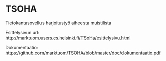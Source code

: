 TSOHA
=====

Tietokantasovellus harjoitustyö aiheesta muistilista

Esittelysivun url: http://marktuom.users.cs.helsinki.fi/TSoHa/esittelysivu.html

Dokumentaatio: https://github.com/marktuom/TSOHA/blob/master/doc/dokumentaatio.pdf
